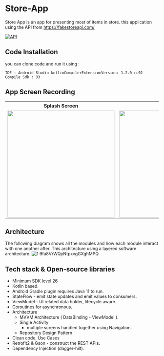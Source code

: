 # Store-App
Store App is an app for presenting most of items in store. this application using the API from https://fakestoreapi.com/

[![API](https://img.shields.io/badge/API-26%2B-brightgreen.svg?style=flat)](https://android-arsenal.com/api?level=26)

## Code Installation

you can clone code and run it using :

``
  IDE : Android Studio
  kotlinCompilerExtensionVersion: 1.2.0-rc02
  Compile Sdk : 33
``

## App Screen Recording
 <table>
  <tr>
    <th>Splash Screen</th>
    <th>Home</th>
    <th>Product Details 1</th>
    <th>Product Details 2</th>
  </tr>
  <tr>
    <td><img src="https://user-images.githubusercontent.com/72816466/209556665-8a0e1306-9ce3-4f35-9b44-7e8c63c1c620.jpg" width="350"></td>
    <td><img src="https://user-images.githubusercontent.com/72816466/209556681-73123fde-9569-4d91-aa92-1bdfda63d2f7.jpg" width="350"></td>
    <td><img src="https://user-images.githubusercontent.com/72816466/209556701-4e6f0f45-1538-46f6-ab89-1be4dfce1b32.jpg" width="350"></td>
    <td><img src="https://user-images.githubusercontent.com/72816466/209556707-529c0d0b-f51a-448c-afbb-406085e04ce1.jpg" width="350"></td>
  </tr>
</table> 

## Architecture
The following diagram shows all the modules and how each module interact with one another after. This architecture using a layered software architecture. 
![1 9fa8VrWQyNtpxvgGXghMPQ](https://user-images.githubusercontent.com/72816466/202196876-39bb8b5d-aa81-4693-8a5e-b1b588133975.jpeg)

## Tech stack & Open-source libraries
- Minimum SDK level 26
- Kotlin based.
- Android Gradle plugin requires Java 11 to run.
- StateFlow - emit state updates and emit values to consumers.
- ViewModel - UI related data holder, lifecycle aware.
- Coroutines for asynchronous.
- Architecture
    - MVVM Architecture ( DataBinding - ViewModel ).
    - Single Activity
       - multiple screens handled together using Navigation.
    - Repository Design Pattern
- Clean code, Use Cases
- Retrofit2 & Gson - construct the REST APIs.
- Dependency Injection (dagger-hilt).
